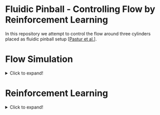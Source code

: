 
# Fluidic Pinball - Controlling Flow by Reinforcement Learning

In this repository we attempt to control the flow around three cylinders placed as fluidic pinball setup [[Pastur et al.](https://arxiv.org/pdf/2104.05104.pdf)]. 

# Flow Simulation
<details>
<summary markdown="spawn"> Click to expand! </summary>
  
+ <details>
  <summary markdown="spawn">Singularity Container</summary>
  
  For the simulation setup in OpenFOAM, the base case for the simulation may be found in  `./test_cases/base_case`. For more info see  [here.](https://ml-cfd.com/2020/12/29/running-pytorch-models-in-openfoam-basic-setup-and-examples/)

  To Built the singularity image follow the instruction given [here](https://github.com/AndreWeiner/of_pytorch_docker). The singularity image file (.sif) should be in parent directory.

  This base case is executable with singularity image as,

  `singuarity run of2006-py1.6-cpu.sif ./Allrun ./test_cases/base_case/`

  </details>
  
+ <details>
  <summary markdown="spawn">Flow Setup</summary>
  
  + <details>
    <summary markdown="spawn">Geometry</summary>
  
    The computational domain is formed as explained in [Pastur et al.](https://arxiv.org/abs/2104.05104) The left most cylinder is considered as cylinder A, Top cylinder as cylinder B and Bottom cylinder as cylinder C.
    
    </details>
  
  + <details>
    <summary markdown="spawn"> Meshing </summary> 
    
    Meshing of the computational domain is achieved by the blockMesh functionality in OpenFOAM in which the domain is divided in *N* numbers of hexahedron blocks. The mesh cells are hexahedron. The blockMesh is significantly faster than snappyHexMesh. 
    
    For implementation refer [this](https://github.com/darshan315/fluidic_pinball/blob/main/test_cases/base_case/system/blockMeshDict) file.
  
    </details>
  
  
  + <details>
    <summary markdown="spawn">Boundary Conditions </summary>
  
    The inlet boundary condition is applied to the left, top and bottom sides of the rectangle containing cylinders. The inlet boundary condition is applied for uniform velocity BC. The outlet boundary condition is applied to right side of the rectangle as `ZeroGradient`. The `noSlip` boundary condition is applied to the all cylinders. For more details see [this](https://github.com/darshan315/fluidic_pinball/blob/main/test_cases/base_case/0.org/U), [this](https://github.com/darshan315/fluidic_pinball/blob/main/test_cases/base_case/0.org/p) and [this](https://github.com/darshan315/fluidic_pinball/blob/main/test_cases/base_case/system/blockMeshDict) files.
    </details>
  
  + <details>
    <summary markdown="spawn"> c<sub>L</sub> </summary>
  
    The Reynolds number (<img src="https://latex.codecogs.com/svg.image?\inline&space;Re" title="\inline Re" />) is computed as :
    
    <img src="https://latex.codecogs.com/svg.image?Re&space;=&space;\frac{U_{\infty}D}{\nu}" title="Re = \frac{U_{\infty}D}{\nu}" />
    
    Where, <img src="https://latex.codecogs.com/svg.image?\inline&space;U_{\infty}" title="\inline U_{\infty}" /> is free stream velocity, <img src="https://latex.codecogs.com/svg.image?\inline&space;D" title="\inline D" /> is diameter of cylinder and <img src="https://latex.codecogs.com/svg.image?\inline&space;\nu" title="\inline \nu" /> is kinematic viscosity.
  
    Coefficient of lift (<img src="https://latex.codecogs.com/svg.image?\inline&space;c_L" title="\inline c_L" />) is calculated as :
    
    <img src="https://latex.codecogs.com/svg.image?c_L&space;=&space;\frac{2L}{U^2A}" title="c_L = \frac{2L}{U^2A}" />
  
    Where, <img src="https://latex.codecogs.com/svg.image?\inline&space;L" title="\inline L" /> is lift force. <img src="https://latex.codecogs.com/svg.image?\inline&space;A" title="\inline A" /> is area enclosed by single cylinder. Here <img src="https://latex.codecogs.com/svg.image?A&space;=&space;D&space;\times&space;Z_t" title="A = D \times Z_t" />   where, <img src="https://latex.codecogs.com/svg.image?\inline&space;Z_t" title="\inline Z_t" /> is cell thickness in <img src="https://latex.codecogs.com/svg.image?\inline&space;z" title="\inline z" />-direction as the simulation setup is quasi 2D and containing only one cell in <img src="https://latex.codecogs.com/svg.image?\inline&space;z" title="\inline z" />-direction. 
  
    The <img src="https://latex.codecogs.com/svg.image?\inline&space;c_L" title="\inline c_L" /> is calculated for each individual cylinder. i.e. <img src="https://latex.codecogs.com/svg.image?\inline&space;c_L_{A}" title="\inline c_L_{A}" /> refers to <img src="https://latex.codecogs.com/svg.image?\inline&space;c_L" title="\inline c_L" /> for cylinder A. The results are compared with [Bieker et al.](https://link.springer.com/article/10.1007/s00162-020-00520-4)
  
  
    + <details>
      <summary markdown="spawn">Click to see figure for c<sub>L</sub> of all individual cylinder where, Re = 100. </summary>
    
      ![bieker_100_cl](https://user-images.githubusercontent.com/50383431/147487488-1e4eda65-65f7-495e-8ab0-b08e64387fc4.png)

      </details>
   
    + <details>
      <summary markdown="spawn">Click to see figure for c<sub>L</sub> of all individual cylinder where, Re = 140.  </summary>
    
      ![bieker_140_cl](https://user-images.githubusercontent.com/50383431/147487531-0f772a38-bb50-4285-aad1-b49fe6a5aa2b.png)

      </details>
  
    + <details>
      <summary markdown="spawn">Click to see figure for c<sub>L</sub> of all individual cylinder where, Re = 200.  </summary>
   
      ![bieker_200_cl](https://user-images.githubusercontent.com/50383431/147487541-6365ad71-c9f1-4a24-b7ea-3cd8da09888d.png)

      </details>

  </details>
  
+ <details>
  <summary markdown="spawn">Mesh Dependency study</summary>

  The meshing of domain is achieved by using blockMesh functionality of OpenFOAM. 

  Meshing level (L) for blockmesh is set to specific numbers of cells in all block and the base mesh level is considered as mentioned in `mesh_o2_i2` case. Then, the mesh is refined as 75%L (`mesh_o1_i1`) and 125%L (`mesh_o3_i3`). Where, in 75%L the mesh is 25% coarse and in 125%L the mesh is 25% finer than base mesh. 

  For mesh dependency study, execute the shell file as,
  1. Locally - (./test_cases/mesh_dependency_study/)
  ```
    $ bash local_mesh_dependency_study.sh
  ```
  2. On cluster (./test_cases/mesh_dependency_study/)
  ```
    $ bash cluster_mesh_dependency_study.sh
  ```
 
  The simulations for different mesh will generate in  `./test_case/run/mesh_dependency_study/`.

  To check consider the mean and standard deviation of c<sub>L</sub>, the convergence of mean and standard deviation of mean over the time is plotted and the appropriate time-period is selected to compute mean and standard deviation of c<sub>L</sub>.

  + <details>
    <summary markdown="spawn">Click to see figure for convergence of mean of c<sub>L</sub> (&mu;<sub>c<sub>L</sub></sub>) for mesh-level 125%L</summary>
  
    ![mesh_o3_i3_mean](https://user-images.githubusercontent.com/50383431/147428065-0cbb2296-474f-4372-afa5-39b7790414e2.png)
  
    </details>
  
  + <details>
    <summary markdown="spawn">Click to see figure for convergence of standard deviation of c<sub>L</sub> (&sigma;<sub>c<sub>L</sub></sub>)for mesh-level 125%L</summary>
  
    ![mesh_o3_i3_std](https://user-images.githubusercontent.com/50383431/147429597-e5b33e50-359c-4339-996b-43dcb143119c.png)

    </details>
  
  Result of Mesh dependency study :
  
  + <details>
    <summary markdown="spawn">Click to see figure for mean of c<sub>L</sub> (&mu;<sub>c<sub>L</sub></sub>) on different mesh-levels </summary>
  
    ![mesh_dependency_means](https://user-images.githubusercontent.com/50383431/147491763-c45b9e6d-1acd-45f3-b059-42d9e564313c.png)

    </details>
  
  + <details>
    <summary markdown="spawn">Click to see figure for standard deviation of c<sub>L</sub> (&sigma;<sub>c<sub>L</sub></sub>) on different mesh-levels </summary>
    
    ![mesh_dependency_std](https://user-images.githubusercontent.com/50383431/147491781-393321f0-d7e1-4a3f-be70-d288bb146ce9.png)

    </details>

  <b>Hence, the mesh-level 125%L is considered for the rest of the flow simulations.</b>
  
+ <details>
  <summary markdown="spawn">Flow Simulation on different Reynolds numbers</summary>
  
  For Flow Simulation on different Reynolds number, execute the shell file as,
  
    1. Locally - (`./test_cases/RE_vary/`)
    ```
      $ bash local_different_REs.sh
    ```
    2. On cluster (`./test_cases/RE_vary/`)
    ```
      $ bash cluster_different_REs.sh
    ```
  The Reynolds number is varied as 10, 20, 30, ..., 200.
  + <details>
    <summary markdown="spawn">Click to see figure for mean of c<sub>L</sub> (&mu;<sub>c<sub>L</sub></sub>) on different Reynolds numbers </summary>
  
    ![RE_means](https://user-images.githubusercontent.com/50383431/147584654-2f2daf7d-213b-4a96-9644-93e95d34866d.png)
  
    </details>
  
  + <details>
    <summary markdown="spawn">Click to see figure for standard deviation of c<sub>L</sub> (&sigma;<sub>c<sub>L</sub></sub>) on Reynolds numbers </summary>
   
    ![RE_std](https://user-images.githubusercontent.com/50383431/147584718-d77fd2a5-47b9-4ef7-a019-7cfb1a100418.png)

    </details>
  
  + <details>
    <summary markdown="spawn">Click to see figure for Mean and standard deviation comparisoin with referance by varing Reynolds number. </summary>
     
    Referance can be found [here](https://arxiv.org/pdf/2104.05104.pdf). Where, <img src="https://latex.codecogs.com/svg.image?\inline&space;\Large|\overline{\mu_{c_L}}|" title="\inline \Large|\overline{\mu_{c_L}}|" /> is absoulate value of mean of mean-lift for each cylinder. <img src="https://latex.codecogs.com/svg.image?\inline&space;\sigma_{c_L}" title="\inline \sigma_{c_L}" /> is sum of standard deviation for each cylinder. <img src="https://latex.codecogs.com/svg.image?\inline&space;{c_L}_A" title="\inline {c_L}_A" />, <img src="https://latex.codecogs.com/svg.image?\inline&space;{c_L}_B" title="\inline {c_L}_B" />, and <img src="https://latex.codecogs.com/svg.image?\inline&space;{c_L}_C" title="\inline {c_L}_C" /> represents lift for cylinder A, B and C respectively. <img src="https://latex.codecogs.com/svg.image?\inline&space;\mu_{{c_L}_A}" title="\inline \mu_{{c_L}_A}" />, <img src="https://latex.codecogs.com/svg.image?\inline&space;\mu_{{c_L}_B}" title="\inline \mu_{{c_L}_B}" /> and <img src="https://latex.codecogs.com/svg.image?\inline&space;\mu_{{c_L}_C}" title="\inline \mu_{{c_L}_C}" /> denotes mean of lift over soecified timestep for cylinder A, B and C respectively. <img src="https://latex.codecogs.com/svg.image?\inline&space;\sigma_{{c_L}_A}" title="\inline \sigma_{{c_L}_A}" />, <img src="https://latex.codecogs.com/svg.image?\inline&space;\sigma_{{c_L}_B}" title="\inline \sigma_{{c_L}_B}" />, and <img src="https://latex.codecogs.com/svg.image?\inline&space;\sigma_{{c_L}_C}" title="\inline \sigma_{{c_L}_C}" /> represents standard deviation of lift for cylinder A, B and C respectively.  
  
  
    ![eq1](https://latex.codecogs.com/svg.image?\Large|\overline{\mu_{c_L}}|&space;=&space;\left|\frac{\left(&space;\mu_{{c_L}_A}&space;&plus;\mu_{{c_L}_B}&plus;\mu_{{c_L}_C}&space;\right)}{3}\right|)
  
  
    ![](https://latex.codecogs.com/svg.image?%5CLarge%5Csigma_%7Bc_L%7D%20=%20%5Csigma_%7B%7Bc_L%7D_A%7D&plus;%5Csigma_%7B%7Bc_L%7D_B%7D&plus;%5Csigma_%7B%7Bc_L%7D_C%7D)
   
     ![RE_std_mean_combined](https://user-images.githubusercontent.com/50383431/151224157-6de89278-4d38-4721-815c-742419bab2f1.png)

    </details>
  
  </details>

</details>
  
 
# Reinforcement Learning
<details>
<summary markdown="spawn"> Click to expand! </summary>
  Nothing yet but soon !
</details>

